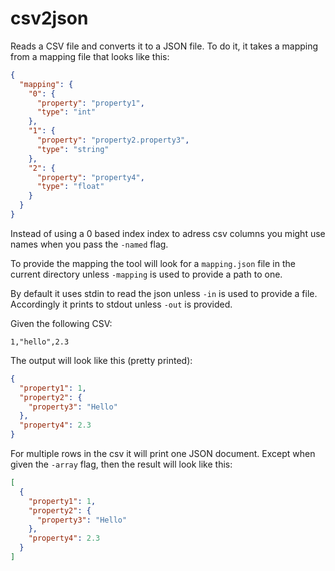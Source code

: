 # csv2json

Reads a CSV file and converts it to a JSON file. To do it, it takes a mapping from a mapping file that looks like this:

```json
{
  "mapping": {
    "0": {
      "property": "property1",
      "type": "int"
    },
    "1": {
      "property": "property2.property3",
      "type": "string"
    },
    "2": {
      "property": "property4",
      "type": "float"
    }
  }
}
```

Instead of using a 0 based index index to adress csv columns you might use names when you pass the `-named` flag.

To provide the mapping the tool will look for a `mapping.json` file in the current directory unless `-mapping` is used to provide a path to one.

By default it uses stdin to read the json unless `-in` is used to provide a file. Accordingly it prints to stdout unless `-out` is provided.

Given the following CSV:

```csv
1,"hello",2.3
```

The output will look like this (pretty printed):

```json
{
  "property1": 1,
  "property2": {
    "property3": "Hello"
  },
  "property4": 2.3
}
```

For multiple rows in the csv it will print one JSON document. Except when given the `-array` flag, then the result will look like this:

```json
[
  {
    "property1": 1,
    "property2": {
      "property3": "Hello"
    },
    "property4": 2.3
  }
]
```